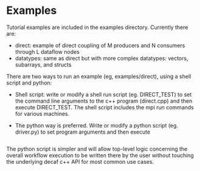# Examples

Tutorial examples are included in the examples directory. Currently there are:

- direct: example of direct coupling of M producers and N consumers through L dataflow nodes
- datatypes: same as direct but with more complex datatypes: vectors, subarrays, and structs

There are two ways to run an example (eg, examples/direct), using a shell script and python:

- Shell script: write or modify a shell run script (eg. DIRECT_TEST) to set the command line arguments to the c++ program (direct.cpp) and then execute DIRECT_TEST. The shell script includes the mpi run commands for various machines.

- The python way is preferred. Write or modify a python script (eg. driver.py) to set program arguments and then execute

```mpiexec -n <num_procs> python driver.py
```

The python script is simpler and will allow top-level logic concerning the overall workflow execution to be written there by the user without touching the underlying decaf c++ API for most common use cases.
